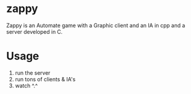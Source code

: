 zappy
=====

Zappy is an Automate game with a Graphic client and an IA in cpp and a server developed in C.

Usage
=====

1. run the server
2. run tons of clients & IA's
3. watch ^.^